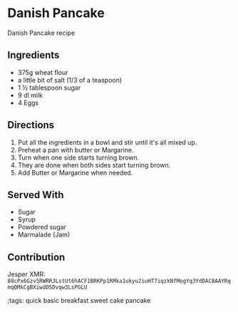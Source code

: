 # Danish Pancake
Danish Pancake recipe

## Ingredients

- 375g wheat flour
- a little bit of salt (1/3 of a teaspoon)
- 1 ½ tablespoon sugar
- 9 dl milk
- 4 Eggs

## Directions
1. Put all the ingredients in a bowl and stir until it's all mixed up.
2. Preheat a pan with butter or Margarine.
3. Turn when one side starts turning brown.
4. They are done when both sides start turning brown.
5. Add Butter or Margarine when needed.

## Served With
- Sugar
- Syrup
- Powdered sugar
- Marmalade (Jam)

## Contribution

Jesper
XMR: `88cPx6Gzv5RWRRJLstUt6hACF1BRKPp1RMka1ukyu2iuHT7iqzkNfMogYq3YdDAC8AAYRqmqQMkCgBXiwdD5Dvqw3LsPGLU`

;tags: quick basic breakfast sweet cake pancake

